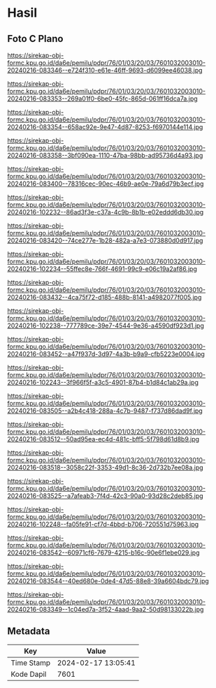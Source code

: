 # Hasil

## Foto C Plano

https://sirekap-obj-formc.kpu.go.id/da6e/pemilu/pdpr/76/01/03/20/03/7601032003010-20240216-083346--e724f310-e61e-46ff-9693-d6099ee46038.jpg

https://sirekap-obj-formc.kpu.go.id/da6e/pemilu/pdpr/76/01/03/20/03/7601032003010-20240216-083353--269a01f0-6be0-45fc-865d-061ff16dca7a.jpg

https://sirekap-obj-formc.kpu.go.id/da6e/pemilu/pdpr/76/01/03/20/03/7601032003010-20240216-083354--658ac92e-9e47-4d87-8253-f6970144e114.jpg

https://sirekap-obj-formc.kpu.go.id/da6e/pemilu/pdpr/76/01/03/20/03/7601032003010-20240216-083358--3bf090ea-1110-47ba-98bb-ad95736d4a93.jpg

https://sirekap-obj-formc.kpu.go.id/da6e/pemilu/pdpr/76/01/03/20/03/7601032003010-20240216-083400--78316cec-90ec-46b9-ae0e-79a6d79b3ecf.jpg

https://sirekap-obj-formc.kpu.go.id/da6e/pemilu/pdpr/76/01/03/20/03/7601032003010-20240216-102232--86ad3f3e-c37a-4c9b-8b1b-e02eddd6db30.jpg

https://sirekap-obj-formc.kpu.go.id/da6e/pemilu/pdpr/76/01/03/20/03/7601032003010-20240216-083420--74ce277e-1b28-482a-a7e3-073880d0d917.jpg

https://sirekap-obj-formc.kpu.go.id/da6e/pemilu/pdpr/76/01/03/20/03/7601032003010-20240216-102234--55ffec8e-766f-4691-99c9-e06c19a2af86.jpg

https://sirekap-obj-formc.kpu.go.id/da6e/pemilu/pdpr/76/01/03/20/03/7601032003010-20240216-083432--4ca75f72-d185-488b-8141-a4982077f005.jpg

https://sirekap-obj-formc.kpu.go.id/da6e/pemilu/pdpr/76/01/03/20/03/7601032003010-20240216-102238--777789ce-39e7-4544-9e36-a4590df923d1.jpg

https://sirekap-obj-formc.kpu.go.id/da6e/pemilu/pdpr/76/01/03/20/03/7601032003010-20240216-083452--a47f937d-3d97-4a3b-b9a9-cfb5223e0004.jpg

https://sirekap-obj-formc.kpu.go.id/da6e/pemilu/pdpr/76/01/03/20/03/7601032003010-20240216-102243--3f966f5f-a3c5-4901-87b4-b1d84c1ab29a.jpg

https://sirekap-obj-formc.kpu.go.id/da6e/pemilu/pdpr/76/01/03/20/03/7601032003010-20240216-083505--a2b4c418-288a-4c7b-9487-f737d86dad9f.jpg

https://sirekap-obj-formc.kpu.go.id/da6e/pemilu/pdpr/76/01/03/20/03/7601032003010-20240216-083512--50ad95ea-ec4d-481c-bff5-5f798d61d8b9.jpg

https://sirekap-obj-formc.kpu.go.id/da6e/pemilu/pdpr/76/01/03/20/03/7601032003010-20240216-083518--3058c22f-3353-49d1-8c36-2d732b7ee08a.jpg

https://sirekap-obj-formc.kpu.go.id/da6e/pemilu/pdpr/76/01/03/20/03/7601032003010-20240216-083525--a7afeab3-7f4d-42c3-90a0-93d28c2deb85.jpg

https://sirekap-obj-formc.kpu.go.id/da6e/pemilu/pdpr/76/01/03/20/03/7601032003010-20240216-102248--fa05fe91-cf7d-4bbd-b706-720551d75963.jpg

https://sirekap-obj-formc.kpu.go.id/da6e/pemilu/pdpr/76/01/03/20/03/7601032003010-20240216-083542--60971cf6-7679-4215-b16c-90e6f1ebe029.jpg

https://sirekap-obj-formc.kpu.go.id/da6e/pemilu/pdpr/76/01/03/20/03/7601032003010-20240216-083544--40ed680e-0de4-47d5-88e8-39a6604bdc79.jpg

https://sirekap-obj-formc.kpu.go.id/da6e/pemilu/pdpr/76/01/03/20/03/7601032003010-20240216-083349--1c04ed7a-3f52-4aad-9aa2-50d98133022b.jpg


## Metadata

| Key        | Value               |
| ---------- | ------------------- |
| Time Stamp | 2024-02-17 13:05:41 |
| Kode Dapil | 7601                |



